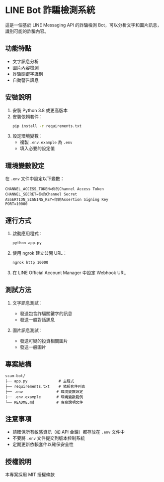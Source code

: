 # LINE Bot 詐騙檢測系統

這是一個基於 LINE Messaging API 的詐騙檢測 Bot，可以分析文字和圖片訊息，識別可能的詐騙內容。

## 功能特點

- 文字訊息分析
- 圖片內容檢測
- 詐騙關鍵字識別
- 自動警告訊息

## 安裝說明

1. 安裝 Python 3.8 或更高版本
2. 安裝依賴套件：
   ```bash
   pip install -r requirements.txt
   ```
3. 設定環境變數：
   - 複製 `.env.example` 為 `.env`
   - 填入必要的設定值

## 環境變數設定

在 `.env` 文件中設定以下變數：
```
CHANNEL_ACCESS_TOKEN=你的Channel Access Token
CHANNEL_SECRET=你的Channel Secret
ASSERTION_SIGNING_KEY=你的Assertion Signing Key
PORT=10000
```

## 運行方式

1. 啟動應用程式：
   ```bash
   python app.py
   ```
2. 使用 ngrok 建立公開 URL：
   ```bash
   ngrok http 10000
   ```
3. 在 LINE Official Account Manager 中設定 Webhook URL

## 測試方法

1. 文字訊息測試：
   - 發送包含詐騙關鍵字的訊息
   - 發送一般對話訊息

2. 圖片訊息測試：
   - 發送可疑的投資相關圖片
   - 發送一般圖片

## 專案結構

```
scam-bot/
├── app.py              # 主程式
├── requirements.txt    # 依賴套件列表
├── .env               # 環境變數設定
├── .env.example       # 環境變數範例
└── README.md          # 專案說明文件
```

## 注意事項

- 請確保所有敏感資訊（如 API 金鑰）都存放在 `.env` 文件中
- 不要將 `.env` 文件提交到版本控制系統
- 定期更新依賴套件以確保安全性

## 授權說明

本專案採用 MIT 授權條款
